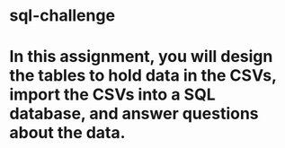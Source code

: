 # sql-challenge

# In this assignment, you will design the tables to hold data in the CSVs, import the CSVs into a SQL database, and answer questions about the data. 
